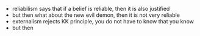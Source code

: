 - reliabilism says that if a belief is reliable, then it is also justified
- but then what about the new evil demon, then it is not very reliable
- externalism rejects KK principle, you do not have to know that you know
- but then 